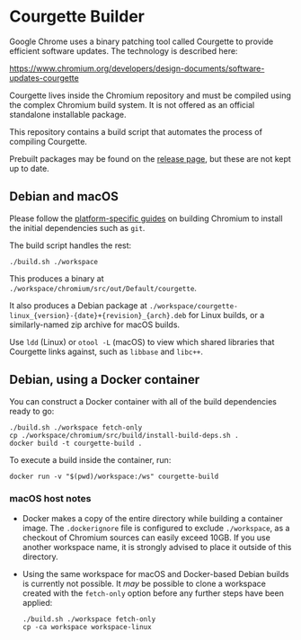 # Courgette Builder

Google Chrome uses a binary patching tool called Courgette to provide efficient
software updates. The technology is described here:

https://www.chromium.org/developers/design-documents/software-updates-courgette

Courgette lives inside the Chromium repository and must be compiled using the
complex Chromium build system. It is not offered as an official standalone
installable package.

This repository contains a build script that automates the process of compiling
Courgette.

Prebuilt packages may be found on the [release page][releases], but these are
not kept up to date.

[releases]: https://github.com/rgov/courgette-build/releases


## Debian and macOS

Please follow the [platform-specific guides][guides] on building Chromium to
install the initial dependencies such as `git`.

[guides]: https://www.chromium.org/developers/how-tos/get-the-code

The build script handles the rest:

    ./build.sh ./workspace

This produces a binary at `./workspace/chromium/src/out/Default/courgette`.

It also produces a Debian package at
`./workspace/courgette-linux_{version}-{date}+{revision}_{arch}.deb` for Linux 
builds, or a similarly-named zip archive for macOS builds.

Use `ldd` (Linux) or `otool -L` (macOS) to view which shared libraries that
Courgette links against, such as `libbase` and `libc++`.


## Debian, using a Docker container

You can construct a Docker container with all of the build dependencies ready
to go:

    ./build.sh ./workspace fetch-only
    cp ./workspace/chromium/src/build/install-build-deps.sh .
    docker build -t courgette-build .

To execute a build inside the container, run:

    docker run -v "$(pwd)/workspace:/ws" courgette-build

### macOS host notes

  - Docker makes a copy of the entire directory while building a container
    image. The `.dockerignore` file is configured to exclude `./workspace`, as
    a checkout of Chromium sources can easily exceed 10GB. If you use another
    workspace name, it is strongly advised to place it outside of this
    directory.

  - Using the same workspace for macOS and Docker-based Debian builds is
    currently not possible. It *may* be possible to clone a workspace created 
    with the `fetch-only` option before any further steps have been applied:

    ```
    ./build.sh ./workspace fetch-only
    cp -ca workspace workspace-linux
    ```
